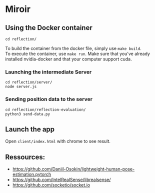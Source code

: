 # Miroir

## Using the Docker container
```
cd reflection/
```
To build the container from the docker file, simply use `make build`.<br/>
To execute the container, use `make run`. Make sure that you've already installed nvidia-docker and that your computer support cuda.


### Launching the intermediate Server
```
cd reflection/server/
node server.js
```

### Sending position data to the server
```
cd reflection/reflection-evaluation/
python3 send-data.py
```
## Launch the app

Open `client/index.html` with chrome to see result.

## Ressources:
- https://github.com/Daniil-Osokin/lightweight-human-pose-estimation.pytorch
- https://github.com/IntelRealSense/librealsense/
- https://github.com/socketio/socket.io
